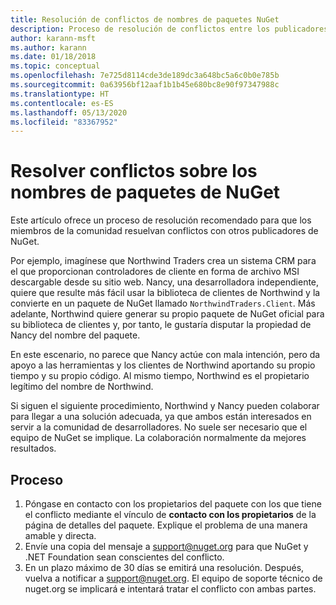 ```yaml
---
title: Resolución de conflictos de nombres de paquetes NuGet
description: Proceso de resolución de conflictos entre los publicadores de paquetes de NuGet en cuanto a la personalización de marca, las marcas comerciales y otras situaciones conflictivas.
author: karann-msft
ms.author: karann
ms.date: 01/18/2018
ms.topic: conceptual
ms.openlocfilehash: 7e725d8114cde3de189dc3a648bc5a6c0b0e785b
ms.sourcegitcommit: 0a63956bf12aaf1b1b45e680bc8e90f97347988c
ms.translationtype: HT
ms.contentlocale: es-ES
ms.lasthandoff: 05/13/2020
ms.locfileid: "83367952"
---
```

# <a name="resolving-disputes-over-nuget-package-names"></a>Resolver conflictos sobre los nombres de paquetes de NuGet

Este artículo ofrece un proceso de resolución recomendado para que los miembros de la comunidad resuelvan conflictos con otros publicadores de NuGet.

Por ejemplo, imagínese que Northwind Traders crea un sistema CRM para el que proporcionan controladores de cliente en forma de archivo MSI descargable desde su sitio web. Nancy, una desarrolladora independiente, quiere que resulte más fácil usar la biblioteca de clientes de Northwind y la convierte en un paquete de NuGet llamado `NorthwindTraders.Client`. Más adelante, Northwind quiere generar su propio paquete de NuGet oficial para su biblioteca de clientes y, por tanto, le gustaría disputar la propiedad de Nancy del nombre del paquete.

En este escenario, no parece que Nancy actúe con mala intención, pero da apoyo a las herramientas y los clientes de Northwind aportando su propio tiempo y su propio código. Al mismo tiempo, Northwind es el propietario legítimo del nombre de Northwind.

Si siguen el siguiente procedimiento, Northwind y Nancy pueden colaborar para llegar a una solución adecuada, ya que ambos están interesados en servir a la comunidad de desarrolladores. No suele ser necesario que el equipo de NuGet se implique. La colaboración normalmente da mejores resultados.

## <a name="process"></a>Proceso

1. Póngase en contacto con los propietarios del paquete con los que tiene el conflicto mediante el vínculo de **contacto con los propietarios** de la página de detalles del paquete. Explique el problema de una manera amable y directa.
2. Envíe una copia del mensaje a [support@nuget.org](mailto:support@nuget.org) para que NuGet y .NET Foundation sean conscientes del conflicto.
3. En un plazo máximo de 30 días se emitirá una resolución. Después, vuelva a notificar a [support@nuget.org](mailto:support@nuget.org). El equipo de soporte técnico de nuget.org se implicará e intentará tratar el conflicto con ambas partes.
